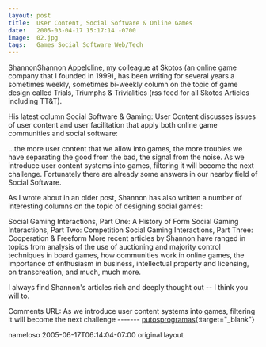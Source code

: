 ```yaml
---
layout: post
title:  User Content, Social Software & Online Games
date:   2005-03-04-17 15:17:14 -0700
image:  02.jpg
tags:   Games Social Software Web/Tech
---
```


ShannonShannon Appelcline, my colleague at Skotos (an online game company that I founded in 1999), has been writing for several years a sometimes weekly, sometimes bi-weekly column on the topic of game design called Trials, Triumphs & Trivialities (rss feed for all Skotos Articles including TT&T).

His latest column Social Software & Gaming: User Content discusses issues of user content and user facilitation that apply both online game communities and social software:

...the more user content that we allow into games, the more troubles we have separating the good from the bad, the signal from the noise. As we introduce user content systems into games, filtering it will become the next challenge. Fortunately there are already some answers in our nearby field of Social Software.

As I wrote about in an older post, Shannon has also written a number of interesting columns on the topic of designing social games:

Social Gaming Interactions, Part One: A History of Form
Social Gaming Interactions, Part Two: Competition
Social Gaming Interactions, Part Three: Cooperation & Freeform
More recent articles by Shannon have ranged in topics from analysis of the use of auctioning and majority control techniques in board games, how communities work in online games, the importance of enthusiasm in business, intellectual property and licensing, on transcreation, and much, much more.

I always find Shannon's articles rich and deeply thought out -- I think you will to.

Comments
URL: As we introduce user content systems into games, filtering it will become the next challenge ------- [putosprogramas](http://www.putosprogramas.com){:target="_blank"}

nameloso 2005-06-17T06:14:04-07:00
original layout